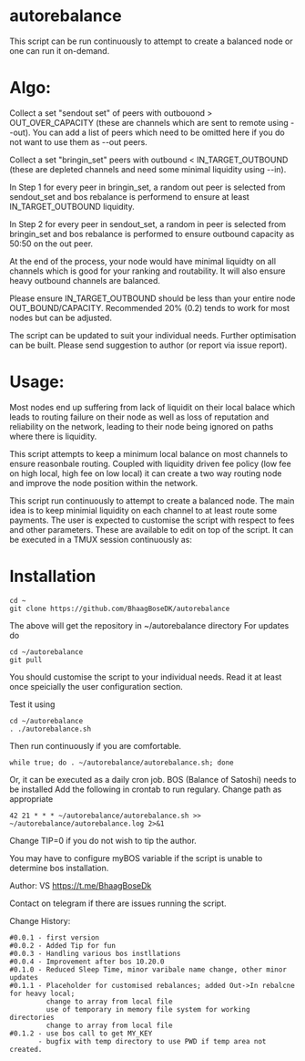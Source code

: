 # autorebalance
	
This script can be run continuously to attempt to create a balanced node or one can run it on-demand.

# Algo:

Collect a set "sendout set" of peers with outbouond > OUT_OVER_CAPACITY (these are channels which are sent to remote using --out). You can add a list of peers which need to be omitted here if you do not want to use them as --out peers.  

Collect a set "bringin_set" peers with outbound < IN_TARGET_OUTBOUND (these are depleted channels and need some minimal liquidity using --in). 

In Step 1 for every peer in bringin_set, a random out peer is selected from sendout_set and bos rebalance is performend to ensure at least IN_TARGET_OUTBOUND liquidity.

In Step 2 for every peer in sendout_set, a random in peer is selected from bringin_set and bos rebalance is performed to ensure outbound capacity as 50:50 on the out peer.

At the end of the process, your node would have minimal liquidty on all channels which is good for your ranking and routability. It will also ensure heavy outbound channels are balanced.

Please ensure IN_TARGET_OUTBOUND should be less than your entire node OUT_BOUND/CAPACITY. Recommended 20% (0.2) tends to work for most nodes but can be adjusted.

The script can be updated to suit your individual needs. Further optimisation can be built. Please send suggestion to author (or report via issue report).

# Usage:

Most nodes end up suffering from lack of liquidit on their local balace which leads to routing failure on their node as well as loss of reputation and reliability on the network, leading to their node being ignored on paths where there is liquidity.

This script attempts to keep a minimum local balance on most channels to ensure reasonbale routing. Coupled with liquidity driven fee policy (low fee on high local, high fee on low local) it can create a two way routing node and improve the node position within the network.

This script run continuously to attempt to create a balanced node. The main idea is to keep minimial liquidity on each channel to at least route some payments. The user is expected to customise the script with respect to fees and other parameters. These are available to edit on top of the script.  It can be executed in a TMUX session continuously as:

# Installation
```
cd ~
git clone https://github.com/BhaagBoseDK/autorebalance
```


The above will get the repository in ~/autorebalance directory
For updates do 

```
cd ~/autorebalance
git pull
```
You should customise the script to your individual needs. Read it at least once speicially the user configuration section.

Test it using

```
cd ~/autorebalance
. ./autorebalance.sh 
```
Then run continuously if you are comfortable.
	
```
while true; do . ~/autorebalance/autorebalance.sh; done
```  
  
Or, it can be executed as a daily cron job. BOS (Balance of Satoshi) needs to be installed Add the following in crontab to run regulary. Change path as appropriate

```
42 21 * * * ~/autorebalance/autorebalance.sh >> ~/autorebalance/autorebalance.log 2>&1
```

Change TIP=0 if you do not wish to tip the author.

You may have to configure myBOS variable if the script is unable to determine bos installation.

Author:  VS https://t.me/BhaagBoseDk 

Contact on telegram if there are issues running the script.

Change History:
```	
#0.0.1 - first version
#0.0.2 - Added Tip for fun
#0.0.3 - Handling various bos instllations
#0.0.4 - Improvement after bos 10.20.0
#0.1.0 - Reduced Sleep Time, minor varibale name change, other minor updates
#0.1.1 - Placeholder for customised rebalances; added Out->In rebalcne for heavy local;
         change to array from local file
         use of temporary in memory file system for working directories
         change to array from local file
#0.1.2 - use bos call to get MY_KEY
       - bugfix with temp directory to use PWD if temp area not created.
```
